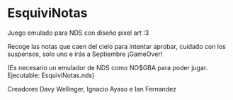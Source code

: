 # EsquiviNotas
Juego emulado para NDS con diseño pixel art :3

Recoge las notas que caen del cielo para intentar aprobar, cuidado con los suspensos, solo uno e irás a Septiembre ¡GameOver!

(Es necesario un emulador de NDS como NO$GBA para poder jugar. Ejecutable: EsquiviNotas.nds)

Creadores Davy Wellinger, Ignacio Ayaso e Ian Fernandez
